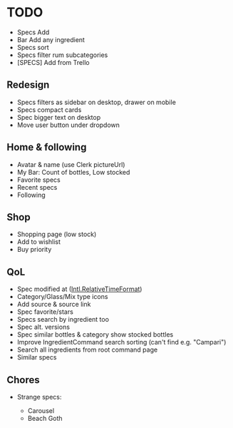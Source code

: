 # TODO

- Specs Add
- Bar Add any ingredient
- Specs sort
- Specs filter rum subcategories
- [SPECS] Add from Trello

## Redesign

- Specs filters as sidebar on desktop, drawer on mobile
- Specs compact cards
- Spec bigger text on desktop
- Move user button under dropdown

## Home & following

- Avatar & name (use Clerk pictureUrl)
- My Bar: Count of bottles, Low stocked
- Favorite specs
- Recent specs
- Following

## Shop

- Shopping page (low stock)
- Add to wishlist
- Buy priority

## QoL

- Spec modified at ([Intl.RelativeTimeFormat](https://stackoverflow.com/questions/61911591/react-intl-with-relativetime-formatting))
- Category/Glass/Mix type icons
- Add source & source link
- Spec favorite/stars
- Specs search by ingredient too
- Spec alt. versions
- Spec similar bottles & category show stocked bottles
- Improve IngredientCommand search sorting (can't find e.g. "Campari")
- Search all ingredients from root command page
- Similar specs

## Chores

- Strange specs:

  - Carousel
  - Beach Goth
